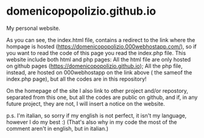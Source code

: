 # domenicopopolizio.github.io
My personal website.

As you can see, the index.html file, contains a redirect to the link where the hompage is hosted (https://domenicopopolizio.000webhostapp.com/),
so if you want to read the code of this page you read the index.php file.
This website include both html and php pages:
All the html file are only hosted on github pages  (https://domenicopopolizio.github.io);
All the php file, instead, are hosted on 000webhostapp on the link above ( the sameof the index.php page), but all the codes are in this repository!

On the homepage of the site I also link to other project and/or repostory, separated from this one, but all the codes are public on 
github, and if, in any future project, they are not, I will insert a notice on the website.



p.s.
I'm italian, so sorry if my english is not perfect, it isn't my language, however I do my best :)
(That's also why in my code the most of the comment aren't in english, but in italian.)
